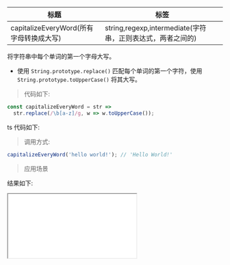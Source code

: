 | 标题                                    | 标签                                                       |
| --------------------------------------- | ---------------------------------------------------------- |
| capitalizeEveryWord(所有字母转换成大写) | string,regexp,intermediate(字符串，正则表达式，两者之间的) |

将字符串中每个单词的第一个字母大写。

- 使用 `String.prototype.replace()` 匹配每个单词的第一个字符，使用 `String.prototype.toUpperCase()` 将其大写。

> 代码如下:

```js
const capitalizeEveryWord = str =>
  str.replace(/\b[a-z]/g, w => w.toUpperCase());
```

ts 代码如下:

<div class="code-editor" data-url="codes/javascript/ts/capitalizeEveryWord.ts" data-language="typescript"></div>

> 调用方式:

```js
capitalizeEveryWord('hello world!'); // 'Hello World!'
```

> 应用场景

<div class="code-editor" data-url="codes/javascript/html/capitalizeEveryWord.html" data-language="html"></div>

结果如下:

<iframe src="codes/javascript/html/capitalizeEveryWord.html"></iframe>
